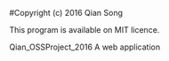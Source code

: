 #Copyright (c) 2016 Qian Song

This program is available on MIT licence. 

Qian_OSSProject_2016
A web application
